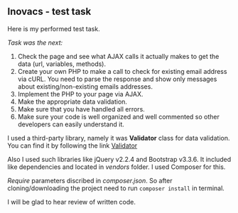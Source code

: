 ## Inovacs - test task ##

Here is my performed test task.

*Task was the next:*
1. Check the page and see what AJAX calls it actually makes to get the 
data (url, variables, methods).
2. Create your own PHP to make a call to check for existing email address via cURL.
You need to parse the response and show only messages about existing/non-existing 
emails addresses.
3. Implement the PHP to your page via AJAX.
4. Make the appropriate data validation.
5. Make sure that you have handled all errors.
6. Make sure your code is well organized and well commented so other developers 
can easily understand it.


I used a third-party library, namely it was **Validator** class for data
validation. You can find it by following the link [Validator](http://biznesguide.ru/coding/146.html)

Also I used such libraries like jQuery v2.2.4 and Bootstrap v3.3.6.
It included like dependencies and located in *vendors* folder. I used Composer for this.
 
*Require* parameters discribed in *composer.json*. So after cloning/downloading
the project need to run `composer install` in terminal.

I will be glad to hear review of written code.